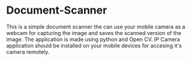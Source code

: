 # Document-Scanner


This is a simple document scanner the can use your mobile camera as a webcam for capturing the image and saves the scanned version of the image.
The application is made using python and Open CV. IP Camera application should be installed on your mobile devices for accesing it's camera remotely.

